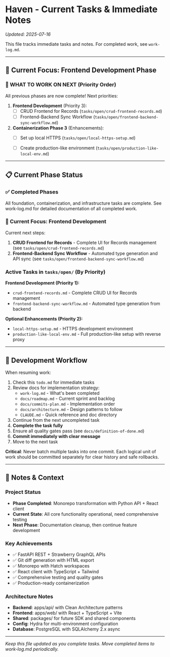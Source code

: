 # Haven - Current Tasks & Immediate Notes

*Updated: 2025-07-16*

This file tracks immediate tasks and notes. For completed work, see `work-log.md`.

---

## 🎯 Current Focus: Frontend Development Phase

### 🚀 WHAT TO WORK ON NEXT (Priority Order)

All previous phases are now complete! Next priorities:

1. **Frontend Development** (Priority 3):
   - [ ] CRUD Frontend for Records (`tasks/open/crud-frontend-records.md`)
   - [ ] Frontend-Backend Sync Workflow (`tasks/open/frontend-backend-sync-workflow.md`)

2. **Containerization Phase 3** (Enhancements):
   - [ ] Set up local HTTPS (`tasks/open/local-https-setup.md`)
   - [ ] Create production-like environment (`tasks/open/production-like-local-env.md`)



---

## 📋 Current Phase Status

### ✅ Completed Phases
All foundation, containerization, and infrastructure tasks are complete. See work-log.md for detailed documentation of all completed work.

### 🎯 Current Focus: Frontend Development

Current next steps:
1. **CRUD Frontend for Records** - Complete UI for Records management (see `tasks/open/crud-frontend-records.md`)
2. **Frontend-Backend Sync Workflow** - Automated type generation and API sync (see `tasks/open/frontend-backend-sync-workflow.md`)

### Active Tasks in `tasks/open/` (By Priority)

**Frontend Development (Priority 1):**
- `crud-frontend-records.md` - Complete CRUD UI for Records management
- `frontend-backend-sync-workflow.md` - Automated type generation from backend

**Optional Enhancements (Priority 2):**
- `local-https-setup.md` - HTTPS development environment
- `production-like-local-env.md` - Full production-like setup with reverse proxy

---

## 🔄 Development Workflow

When resuming work:
1. Check this `todo.md` for immediate tasks
2. Review docs for implementation strategy:
   - `work-log.md` - What's been completed
   - `docs/roadmap.md` - Current sprint and backlog
   - `docs/commits-plan.md` - Implementation order
   - `docs/architecture.md` - Design patterns to follow
   - `CLAUDE.md` - Quick reference and doc directory
3. Continue from the next uncompleted task
4. **Complete the task fully**
5. Ensure all quality gates pass (see `docs/definition-of-done.md`)
6. **Commit immediately with clear message**
7. Move to the next task

**Critical**: Never batch multiple tasks into one commit. Each logical unit of work should be committed separately for clear history and safe rollbacks.

---

## 📝 Notes & Context

### Project Status
- **Phase Completed**: Monorepo transformation with Python API + React client
- **Current State**: All core functionality operational, need comprehensive testing
- **Next Phase**: Documentation cleanup, then continue feature development

### Key Achievements
- ✅ FastAPI REST + Strawberry GraphQL APIs
- ✅ Git diff generation with HTML export  
- ✅ Monorepo with Hatch workspaces
- ✅ React client with TypeScript + Tailwind
- ✅ Comprehensive testing and quality gates
- ✅ Production-ready containerization

### Architecture Notes
- **Backend**: apps/api/ with Clean Architecture patterns
- **Frontend**: apps/web/ with React + TypeScript + Vite
- **Shared**: packages/ for future SDK and shared components
- **Config**: Hydra for multi-environment configuration
- **Database**: PostgreSQL with SQLAlchemy 2.x async

---

*Keep this file updated as you complete tasks. Move completed items to work-log.md periodically.*